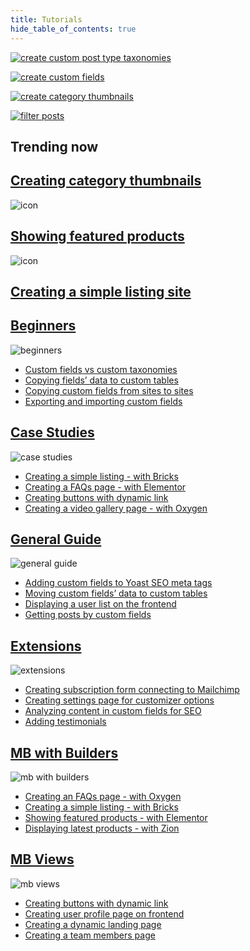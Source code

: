 ```yaml
---
title: Tutorials
hide_table_of_contents: true
---
```

<div className="tutorials">
<div className="tutorials_banner">
<div className="banner_left--item1">

[![create custom post type taxonomies](/tutorials/banner-1.png)](/tutorials/create-custom-post-type-taxonomies/)

</div>
<div className="banner_right--item2">

[![create custom fields](/tutorials/banner-2.png)](/tutorials/create-custom-fields/)

</div>
<div className="banner_right--item3">

[![create category thumbnails](/tutorials/banner-3.png)](/tutorials/create-category-thumbnails/)

</div>
<div className="banner_right--item4">

[![filter posts](/tutorials/banner-4.png)](/tutorials/filter-posts-by-custom-fields-taxonomies/)

</div>
</div>
	<div className="tutorials_trending">
		<div className="items trending--first">
			<h2 className="trending_category">Trending now</h2>
			<a className="trending" href="/tutorials/category-thumbnails/">
				<h2 className="trending_title">Creating category thumbnails</h2>
			</a>
		</div>
		<div className="items trending--second">
			<img alt="icon" src="/tutorials/Rectangle.png"/>
			<a className="trending" href="/tutorials/show-featured-products-meta-box-elementor-wp-grid-builder/">
				<h2 className="trending_title">Showing featured products</h2>
			</a>
		</div>
		<div className="items trending--third">
			<img alt="icon" src="/tutorials/Rectangle.png"/>
			<a className="trending" href="/tutorials/create-simple-listing-meta-box-bricks/">
				<h2 className="trending_title">Creating a simple listing site</h2>
			</a>
		</div>
	</div>
	<div className="tutorials_category">
		<div className="items">
			<a href="/tutorials/beginners/">
				<h2 className="items_heading">Beginners</h2>
			</a>

![beginners](/tutorials/category-1.png)
<ul>
	<li><a href="/tutorials/custom-fields-vs-taxonomies/">Custom fields vs custom taxonomies</a></li>
	<li><a href="/tutorials/move-data-to-custom-tables/">Copying fields’ data to custom tables</a></li>
	<li><a href="/tutorials/copy-custom-fields/">Copying custom fields from sites to sites</a></li>
	<li><a href="/tutorials/export-import-custom-fields-meta-box-builder/">Exporting and importing custom fields</a></li>
</ul>
		</div>
		<div className="items">
			<a href="/tutorials/case-studies/">
				<h2 className="items_heading">Case Studies</h2>
			</a>

![case studies](/tutorials/category-2.png)
<ul>
	<li><a href="/tutorials/create-simple-listing-meta-box-bricks/">Creating a simple listing - with Bricks</a></li>
	<li><a href="/tutorials/create-faqs-page-meta-box-elementor/">Creating a FAQs page - with Elementor</a></li>
	<li><a href="/tutorials/create-buttons-dynamic-links/">Creating buttons with dynamic link</a></li>
	<li><a href="/tutorials/create-video-gallery-page-meta-box-oxygen/">Creating a video gallery page - with Oxygen</a></li>
</ul>
		</div>
		<div className="items">
			<a href="/tutorials/general-guide/">
				<h2 className="items_heading">General Guide</h2>
			</a>

![general guide](/tutorials/category-3.png)
<ul>
	<li><a href="/tutorials/add-custom-fields-to-yoast-seo/">Adding custom fields to Yoast SEO meta tags</a></li>
	<li><a href="/tutorials/move-data-to-custom-tables/">Moving custom fields’ data to custom tables</a></li>
	<li><a href="/tutorials/display-users-list/">Displaying a user list on the frontend</a></li>
	<li><a href="/tutorials/get-posts-by-custom-fields/">Getting posts by custom fields</a></li>
</ul>
		</div>
		<div className="items">
			<a href="/tutorials/extensions/">
				<h2 className="items_heading">Extensions</h2>
			</a>

![extensions](/tutorials/category-5.png)
<ul>
	<li><a href="/tutorials/create-subscription-form-connect-to-mailchimp/">Creating subscription form connecting to Mailchimp</a></li>
	<li><a href="">Creating settings page for customizer options</a></li>
	<li><a href="/tutorials/analyze-content-seo-rank-math/">Analyzing content in custom fields for SEO</a></li>
	<li><a href="/tutorials/add-testimonials/">Adding testimonials</a></li>
</ul>
		</div>
		<div className="items">
			<a href="/tutorials/mb-with-builders/">
				<h2 className="items_heading">MB with Builders</h2>
			</a>

![mb with builders](/tutorials/category-4.png)
<ul>
	<li><a href="/tutorials/create-faqs-page-meta-box-oxygen/">Creating an FAQs page - with Oxygen</a></li>
	<li><a href="/tutorials/create-simple-listing-meta-box-bricks/">Creating a simple listing - with Bricks</a></li>
	<li><a href="/tutorials/create-team-members-page-meta-box-elementor/">Showing featured products - with Elementor</a></li>
	<li><a href="/tutorials/display-latest-products-meta-box-zion/">Displaying latest products - with Zion</a></li>
</ul>
		</div>
		<div className="items">
			<a href="/tutorials/mb-views/">
				<h2 className="items_heading">MB Views</h2>
			</a>

![mb views](/tutorials/category-6.png)
<ul>
	<li><a href="/tutorials/create-buttons-dynamic-links/">Creating buttons with dynamic link</a></li>
	<li><a href="/tutorials/create-user-profile-page/">Creating user profile page on frontend</a></li>
	<li><a href="/tutorials/create-dynamic-landing-page/">Creating a dynamic landing page</a></li>
	<li><a href="/tutorials/create-team-members-page-mb-views/">Creating a team members page</a></li>
</ul>
		</div>
	</div>
</div>

